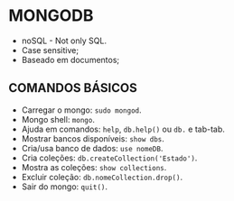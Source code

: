 # MONGODB
*   noSQL - Not only SQL.
*   Case sensitive;
*   Baseado em documentos;

## COMANDOS BÁSICOS
*   Carregar o mongo: `sudo mongod`.
*   Mongo shell: `mongo`.
*   Ajuda em comandos: `help`, `db.help()` ou `db.` e tab-tab.
*   Mostrar bancos disponíveis: `show dbs`.
*   Cria/usa banco de dados: `use nomeDB`.
*   Cria coleções: `db.createCollection('Estado')`.
*   Mostra as coleções: `show collections`.
*   Excluir coleção: `db.nomeCollection.drop()`.
*   Sair do mongo: `quit()`.
